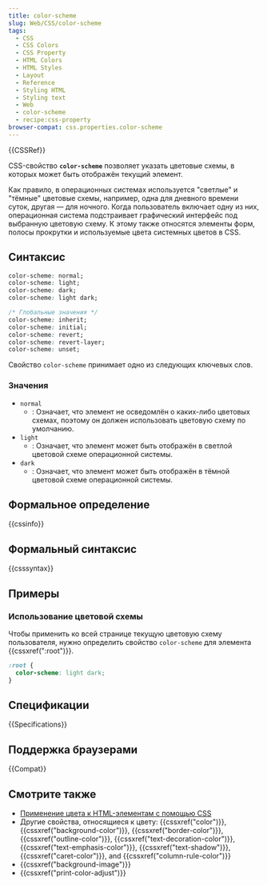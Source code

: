 ```yaml
---
title: color-scheme
slug: Web/CSS/color-scheme
tags:
  - CSS
  - CSS Colors
  - CSS Property
  - HTML Colors
  - HTML Styles
  - Layout
  - Reference
  - Styling HTML
  - Styling text
  - Web
  - color-scheme
  - recipe:css-property
browser-compat: css.properties.color-scheme
---
```


{{CSSRef}}

CSS-свойство **`color-scheme`** позволяет указать цветовые схемы, в которых может быть отображён текущий элемент.

Как правило, в операционных системах используется "светлые" и "тёмные" цветовые схемы, например, одна для дневного времени суток, другая — для ночного. Когда пользователь включает одну из них, операционная система подстраивает графический интерфейс под выбранную цветовую схему. К этому также относятся элементы форм, полосы прокрутки и используемые цвета системных цветов в CSS.

## Синтаксис

```css
color-scheme: normal;
color-scheme: light;
color-scheme: dark;
color-scheme: light dark;

/* Глобальные значения */
color-scheme: inherit;
color-scheme: initial;
color-scheme: revert;
color-scheme: revert-layer;
color-scheme: unset;
```

Свойство `color-scheme` принимает одно из следующих ключевых слов.

### Значения

- `normal`
  - : Означает, что элемент не осведомлён о каких-либо цветовых схемах, поэтому он должен использовать цветовую схему по умолчанию.
- `light`
  - : Означает, что элемент может быть отображён в светлой цветовой схеме операционной системы.
- `dark`
  - : Означает, что элемент может быть отображён в тёмной цветовой схеме операционной системы.

## Формальное определение

{{cssinfo}}

## Формальный синтаксис

{{csssyntax}}

## Примеры

### Использование цветовой схемы

Чтобы применить ко всей странице текущую цветовую схему пользователя, нужно определить свойство `color-scheme` для элемента {{cssxref(":root")}}.

```css
:root {
  color-scheme: light dark;
}
```

## Спецификации

{{Specifications}}

## Поддержка браузерами

{{Compat}}

## Смотрите также

- [Применение цвета к HTML-элементам с помощью CSS](/ru/docs/Web/HTML/Applying_color)
- Другие свойства, относящиеся к цвету: {{cssxref("color")}}, {{cssxref("background-color")}}, {{cssxref("border-color")}}, {{cssxref("outline-color")}}, {{cssxref("text-decoration-color")}}, {{cssxref("text-emphasis-color")}}, {{cssxref("text-shadow")}}, {{cssxref("caret-color")}}, and {{cssxref("column-rule-color")}}
- {{cssxref("background-image")}}
- {{cssxref("print-color-adjust")}}
